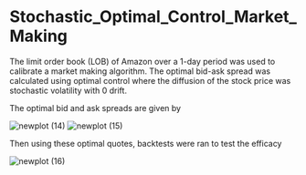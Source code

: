 # Stochastic_Optimal_Control_Market_Making

The limit order book (LOB) of Amazon over a 1-day period was used to calibrate a market making algorithm. The optimal bid-ask spread was calculated using optimal control where the diffusion of the stock price was stochastic volatility with 0 drift. 

The optimal bid and ask spreads are given by

![newplot (14)](https://github.com/ted-love/Stochastic_Optimal_Control_Market_Making/assets/46618315/902390e6-c98a-4a7a-b053-a6a466a88bf1)
![newplot (15)](https://github.com/ted-love/Stochastic_Optimal_Control_Market_Making/assets/46618315/e6370f95-5225-4acb-8d3b-d3654c60364e)

Then using these optimal quotes, backtests were ran to test the efficacy

![newplot (16)](https://github.com/ted-love/Stochastic_Optimal_Control_Market_Making/assets/46618315/75c14dde-770c-4a1b-b50f-f19916458ee9)
